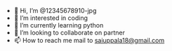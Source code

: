 - 👋 Hi, I’m @12345678910-jpg
- 👀 I’m interested in  coding
- 🌱 I’m currently learning python
- 💞️ I’m looking to collaborate on partner
- 📫 How to reach me mail to saiuppala18@gmail.com

<!---
12345678910-jpg/12345678910-jpg is a ✨ special ✨ repository because its `README.md` (this file) appears on your GitHub profile.
You can click the Preview link to take a look at your changes.
--->
